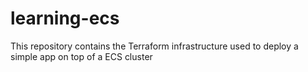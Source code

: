 # learning-ecs

This repository contains the Terraform infrastructure used to deploy a simple app
on top of a ECS cluster